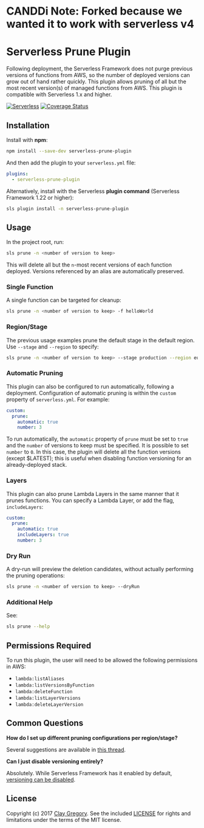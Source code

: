 
# CANDDi Note: Forked because we wanted it to work with serverless v4

# Serverless Prune Plugin

Following deployment, the Serverless Framework does not purge previous versions of functions from AWS, so the number of deployed versions can grow out of hand rather quickly. This plugin allows pruning of all but the most recent version(s) of managed functions from AWS. This plugin is compatible with Serverless 1.x and higher.

[![Serverless](http://public.serverless.com/badges/v3.svg)](http://www.serverless.com)
[![Coverage Status](https://coveralls.io/repos/github/claygregory/serverless-prune-plugin/badge.svg?branch=master)](https://coveralls.io/github/claygregory/serverless-prune-plugin?branch=master)

## Installation

Install with **npm**:
```sh
npm install --save-dev serverless-prune-plugin
```

And then add the plugin to your `serverless.yml` file:
```yaml
plugins:
  - serverless-prune-plugin
```

Alternatively, install with the Serverless **plugin command** (Serverless Framework 1.22 or higher):
```sh
sls plugin install -n serverless-prune-plugin
```

## Usage

In the project root, run:
```sh
sls prune -n <number of version to keep>
```

This will delete all but the `n`-most recent versions of each function deployed. Versions referenced by an alias are automatically preserved.

### Single Function

A single function can be targeted for cleanup:
```sh
sls prune -n <number of version to keep> -f helloWorld
```

### Region/Stage

The previous usage examples prune the default stage in the default region. Use `--stage` and `--region` to specify:
```sh
sls prune -n <number of version to keep> --stage production --region eu-central-1
```

### Automatic Pruning

This plugin can also be configured to run automatically, following a deployment. Configuration of automatic pruning is within the `custom` property of `serverless.yml`. For example:

```yaml
custom:
  prune:
    automatic: true
    number: 3
```

To run automatically, the `automatic` property of `prune` must be set to `true` and the `number` of versions to keep must be specified.
It is possible to set `number` to `0`. In this case, the plugin will delete all the function versions (except $LATEST); this is useful when disabling function versioning for an already-deployed stack.

### Layers

This plugin can also prune Lambda Layers in the same manner that it prunes functions. You can specify a Lambda Layer, or add the flag, `includeLayers`:

```yaml
custom:
  prune:
    automatic: true
    includeLayers: true
    number: 3
```

### Dry Run

A dry-run will preview the deletion candidates, without actually performing the pruning operations:
```sh
sls prune -n <number of version to keep> --dryRun
```

### Additional Help

See:
```sh
sls prune --help
```

## Permissions Required

To run this plugin, the user will need to be allowed the following permissions in AWS:
- `lambda:listAliases`
- `lambda:listVersionsByFunction`
- `lambda:deleteFunction`
- `lambda:listLayerVersions`
- `lambda:deleteLayerVersion`

## Common Questions

**How do I set up different pruning configurations per region/stage?**

Several suggestions are available in [this thread](https://github.com/claygregory/serverless-prune-plugin/issues/21#issuecomment-622651886).

**Can I just disable versioning entirely?**

Absolutely. While Serverless Framework has it enabled by default, [versioning can be disabled](https://www.serverless.com/framework/docs/providers/aws/guide/functions/#versioning-deployed-functions).

## License

Copyright (c) 2017 [Clay Gregory](https://claygregory.com). See the included [LICENSE](LICENSE.md) for rights and limitations under the terms of the MIT license.
